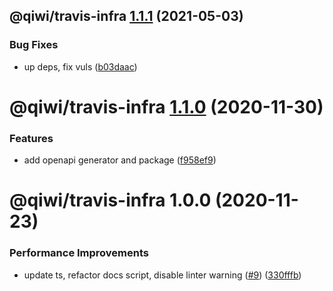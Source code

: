 ## @qiwi/travis-infra [1.1.1](https://github.com/qiwi/travis-toolkit/compare/@qiwi/travis-infra@1.1.0...@qiwi/travis-infra@1.1.1) (2021-05-03)


### Bug Fixes

* up deps, fix vuls ([b03daac](https://github.com/qiwi/travis-toolkit/commit/b03daac9bc68346f4df069137c23055dd0286381))

# @qiwi/travis-infra [1.1.0](https://github.com/qiwi/travis-toolkit/compare/@qiwi/travis-infra@1.0.0...@qiwi/travis-infra@1.1.0) (2020-11-30)


### Features

* add openapi generator and package ([f958ef9](https://github.com/qiwi/travis-toolkit/commit/f958ef9fd0eb1002b4bd07f2b5c6dbfb04c492ae))

# @qiwi/travis-infra 1.0.0 (2020-11-23)


### Performance Improvements

* update ts, refactor docs script, disable linter warning ([#9](https://github.com/qiwi/travis-toolkit/issues/9)) ([330fffb](https://github.com/qiwi/travis-toolkit/commit/330fffbfb094579178ebe889e3e7bed3c78b7656))

